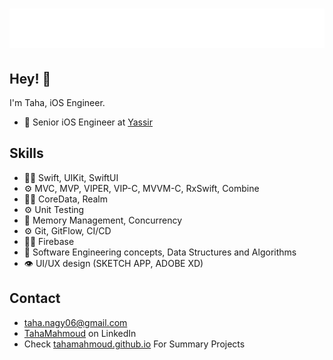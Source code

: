 
<h1 align="center">
  <img src="https://raw.githubusercontent.com/TahaMahmoud/TahaMahmoud/5bce03788481e71382e4174c46266ccaee3dd184/name.svg" alt="Taha Mahmoud" />
</h1>

## Hey! 👋
I'm Taha, iOS Engineer.

- 🧭 Senior iOS Engineer at [Yassir](https://yassir.com/)

## Skills
-	👨‍💻 Swift, UIKit, SwiftUI
-	⚙️ MVC, MVP, VIPER, VIP-C, MVVM-C, RxSwift, Combine
-	👨‍💻 CoreData, Realm 
-	⚙️ Unit Testing
-	💽 Memory Management, Concurrency 
-	⚙️ Git, GitFlow, CI/CD
-	👨‍💻 Firebase
-	💽 Software Engineering concepts, Data Structures and Algorithms
-	👁️ UI/UX design (SKETCH APP, ADOBE XD)


## Contact
- [taha.nagy06@gmail.com](mailto:taha.nagy06@gmail.com)
- [TahaMahmoud](https://www.linkedin.com/in/engtahamahmoud/) on LinkedIn
- Check [tahamahmoud.github.io](https://tahamahmoud.github.io) For Summary Projects
